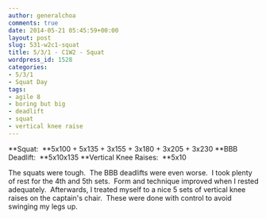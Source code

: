 ```yaml
---
author: generalchoa
comments: true
date: 2014-05-21 05:45:59+00:00
layout: post
slug: 531-w2c1-squat
title: 5/3/1 - C1W2 - Squat
wordpress_id: 1528
categories:
- 5/3/1
- Squat Day
tags:
- agile 8
- boring but big
- deadlift
- squat
- vertical knee raise
---
```


**Squat:  **5x100 + 5x135 + 3x155 + 3x180 + 3x205 + 3x230
**BBB Deadlift:  **5x10x135
**Vertical Knee Raises:  **5x10

The squats were tough.  The BBB deadlifts were even worse.  I took plenty of rest for the 4th and 5th sets.  Form and technique improved when I rested adequately.  Afterwards, I treated myself to a nice 5 sets of vertical knee raises on the captain's chair.  These were done with control to avoid swinging my legs up.
